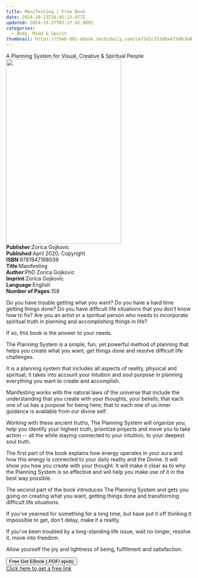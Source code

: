 ```yaml
---
title: Manifesting | Free Book
date: 2024-10-23T16:01:13.977Z
updated: 2024-10-27T03:17:42.989Z
categories:
  - Body, Mind & Spirit
thumbnail: https://thmb-001-ebook.techidaily.com/ce73d1c753d6a473d0c64b4da123602ca333a059d4f87dfb530f13b02ba84c94.jpg
---
```

<main id="book-container">
  <div class="flex flex-col">
    <div class="book-brief flex-1 py-6 px-4 sm:p-6 md:py-10 md:px-8">
      <!-- brief-->
      <div class="book-brief-main">
        A Planning System for Visual, Creative & Spiritual People
      </div>
    </div>
    <div
      class="book-meta-info flex-1 grid gap-4 col-start-1 col-end-3 row-start-1 sm:mb-6 sm:grid-cols-4 lg:gap-6 lg:col-start-2 lg:row-end-6 lg:row-span-6 lg:mb-0"
    >
      <div
        class="book-meta-info-left place-content-center mt-4 p-4 text-sm leading-6 col-start-2 col-span-2 dark:text-slate-400"
      >
        <img
          class="w-full h-500 object-cover rounded-lg sm:h-255 sm:col-span-2 lg:col-span-full"
          src="https://img-001-ebook.techidaily.com/826f82cead06ea33ebc6efbd4bcbe70ef8077180ef46306b9e8ab8124b7e1cee.jpg"
          alt=""
          width="312"
          height="500"
        />
      </div>
      <div
        class="book-meta-info-right mt-2 col-start-1 row-start-2 col-span-3 self-center"
      >
        <!-- meta data  -->
        <div class="flex flex-col px-4 md:px-8">
          <div class="flex-1">
            <strong>Publisher</strong>:<span class="px-2">Zorica Gojkovic</span>
          </div>
          <div class="flex-1">
            <strong>Published</strong>:<span class="px-2"
              >April 2020; Copyright</span
            >
          </div>
          <div class="flex-1">
            <strong>ISBN</strong>:<span class="px-2">9781947168039</span>
          </div>
          <div class="flex-1">
            <strong>Title</strong>:<span class="px-2">Manifesting</span>
          </div>
          <div class="flex-1">
            <strong>Author</strong>:<span class="px-2"
              >PhD Zorica Gojkovic</span
            >
          </div>
          <div class="flex-1">
            <strong>Imprint</strong>:<span class="px-2">Zorica Gojkovic</span>
          </div>
          <div class="flex-1">
            <strong>Language</strong>:<span class="px-2">English</span>
          </div>
          <div class="flex-1">
            <strong>Number of Pages</strong>:<span class="px-2">158</span>
          </div>
        </div>
      </div>
    </div>
    <div class="book-description flex-1 py-6 px-4 sm:p-6 md:py-10 md:px-8">
      <div class="book-description-main">
        <div accordion-content="" id="description">
          <p>
            Do you have trouble getting what you want? Do you have a hard time
            getting things done? Do you have difficult life situations that you
            don't know how to fix? Are you an artist or a spiritual person who
            needs to incorporate spiritual truth in planning and accomplishing
            things in life?
          </p>
          <p>If so, this book is the answer to your needs.</p>
          <p>
            The Planning System is a simple, fun, yet powerful method of
            planning that helps you create what you&nbsp;want, get things done
            and resolve difficult life challenges.
          </p>
          <p>
            It is a planning system that includes all aspects of reality,
            physical and spiritual; it&nbsp;takes into account your intuition
            and soul purpose in planning everything you want to create and
            accomplish.
          </p>
          <p>
            Manifesting&nbsp;works with the natural laws of the universe that
            include the understanding that you create with your thoughts, your
            beliefs; that each one of us has a purpose for being here; that to
            each one of us inner guidance is available from our divine self.
          </p>
          <p>
            Working with these ancient truths, The Planning System will organize
            you, help you identify your highest truth, prioritize projects and
            move you to take action -- all the while staying connected&nbsp;to
            your intuition, to your deepest soul truth.
          </p>
          <p>
            The first part of the book explains how energy operates in your aura
            and how this energy is connected to your daily reality and the
            Divine. It will show you how you create with your thought. lt
            will&nbsp;make it clear as to why the Planning System is so
            effective and&nbsp;will help you make use of it in the best way
            possible.
          </p>
          <p>
            The second part of the book introduces The Planning System and gets
            you going on creating what you want, getting things done and
            transforming difficult life situations.
          </p>
          <p>
            If you've yearned for something for a long time, but have put it off
            thinking it impossible to get, don't delay, make it a reality.
          </p>
          <p>
            If you've been troubled by a long-standing life issue, wait no
            longer, resolve it, move into freedom.
          </p>
          <p>
            Allow yourself the joy and lightness of being, fulfillment and
            satisfaction.
          </p>
        </div>
        <div class="accordion-fader"></div>
      </div>
    </div>
    <div class="book-excerpts flex-1 py-6 px-4 sm:p-6 md:py-10 md:px-8"></div>
    <div
      class="book-about-author flex-1 py-6 px-4 sm:p-6 md:py-10 md:px-8"
    ></div>
    <div class="book-free-get flex-1 py-6 px-4 sm:p-6 md:py-10 md:px-8">
      <button
        id="btn-free-get"
        class="bg-blue-500 hover:bg-blue-700 text-white font-bold py-2 px-4 rounded"
      >
        Free Get EBook (.PDF/.epub)
      </button>
      <div id="countdown-display" class="px-2 text-lg mt-2"></div>
      <a
        id="free-link"
        class="hidden bg-blue-500 hover:bg-blue-700 text-white font-bold py-2 px-4 rounded"
        href="https://www.ebooks.com/en-us/book/210251404/manifesting/phd-zorica-gojkovic/"
        target="_blank"
        >Click here to get a free link</a
      >
    </div>
    <script>
      let countdownTime = 0;
      let countdownInterval = null;
      document
        .getElementById('btn-free-get')
        .addEventListener('click', startCountdown);
      function startCountdown() {
        countdownTime = new Date().getTime() + 60000 * 3;
        countdownInterval = setInterval(updateCountdown, 1000);
        document.getElementById('btn-free-get').disabled = true;
        document
          .getElementById('btn-free-get')
          .classList.add('bg-gray-500', 'cursor-not-allowed');
      }
      function updateCountdown() {
        let currentTime = new Date().getTime();
        let timeLeft = countdownTime - currentTime;
        let secondsLeft = Math.floor(timeLeft / 1000);
        document.getElementById('countdown-display').innerHTML =
          `Remaining time: ${secondsLeft} seconds.`;
        if (secondsLeft <= 0) {
          clearInterval(countdownInterval);
          document.getElementById('btn-free-get').classList.add('hidden');
          document.getElementById('free-link').classList.remove('hidden');
          document.getElementById('countdown-display').innerHTML = '';
        }
      }
    </script>
  </div>
</main>

<ins class="adsbygoogle"
      style="display:block"
      data-ad-client="ca-pub-7571918770474297"
      data-ad-slot="8358498916"
      data-ad-format="auto"
      data-full-width-responsive="true"></ins>
    